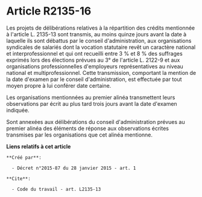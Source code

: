 # Article R2135-16

Les projets de délibérations relatives à la répartition des crédits mentionnée à l'article L. 2135-13 sont transmis, au moins
quinze jours avant la date à laquelle ils sont débattus par le conseil d'administration, aux organisations syndicales de
salariés dont la vocation statutaire revêt un caractère national et interprofessionnel et qui ont recueilli entre 3 % et 8 %
des suffrages exprimés lors des élections prévues au 3° de l'article L. 2122-9 et aux organisations professionnelles
d'employeurs représentatives au niveau national et multiprofessionnel. Cette transmission, comportant la mention de la date
d'examen par le conseil d'administration, est effectuée par tout moyen propre à lui conférer date certaine. 

Les organisations mentionnées au premier alinéa transmettent leurs observations par écrit au plus tard trois jours avant la
date d'examen indiquée. 

Sont annexées aux délibérations du conseil d'administration prévues au premier alinéa des éléments de réponse aux
observations écrites transmises par les organisations que cet alinéa mentionne.

**Liens relatifs à cet article**

	**Créé par**:

	  - Décret n°2015-87 du 28 janvier 2015 - art. 1

	**Cite**:

	  - Code du travail - art. L2135-13
